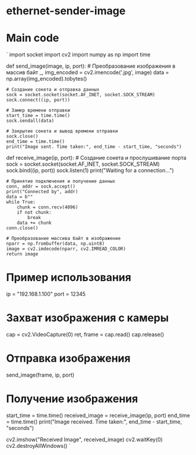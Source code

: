 # ethernet-sender-image

# Main code
`
import socket
import cv2
import numpy as np
import time

def send_image(image, ip, port):
    # Преобразование изображения в массив байт
    _, img_encoded = cv2.imencode('.jpg', image)
    data = np.array(img_encoded).tobytes()

    # Создание сокета и отправка данных
    sock = socket.socket(socket.AF_INET, socket.SOCK_STREAM)
    sock.connect((ip, port))
    
    # Замер времени отправки
    start_time = time.time()
    sock.sendall(data)
    
    # Закрытие сокета и вывод времени отправки
    sock.close()
    end_time = time.time()
    print("Image sent. Time taken:", end_time - start_time, "seconds")

def receive_image(ip, port):
    # Создание сокета и прослушивание порта
    sock = socket.socket(socket.AF_INET, socket.SOCK_STREAM)
    sock.bind((ip, port))
    sock.listen(1)
    print("Waiting for a connection...")

    # Принятие подключения и получение данных
    conn, addr = sock.accept()
    print("Connected by", addr)
    data = b""
    while True:
        chunk = conn.recv(4096)
        if not chunk:
            break
        data += chunk
    conn.close()

    # Преобразование массива байт в изображение
    nparr = np.frombuffer(data, np.uint8)
    image = cv2.imdecode(nparr, cv2.IMREAD_COLOR)
    return image

# Пример использования
ip = "192.168.1.100"
port = 12345

# Захват изображения с камеры
cap = cv2.VideoCapture(0)
ret, frame = cap.read()
cap.release()

# Отправка изображения
send_image(frame, ip, port)

# Получение изображения
start_time = time.time()
received_image = receive_image(ip, port)
end_time = time.time()
print("Image received. Time taken:", end_time - start_time, "seconds")

cv2.imshow("Received Image", received_image)
cv2.waitKey(0)
cv2.destroyAllWindows()
`